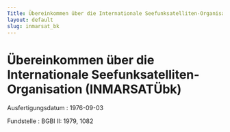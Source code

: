 ```yaml
---
Title: Übereinkommen über die Internationale Seefunksatelliten-Organisation
layout: default
slug: inmarsat_bk
---
```


# Übereinkommen über die Internationale Seefunksatelliten-Organisation (INMARSATÜbk)

Ausfertigungsdatum
:   1976-09-03

Fundstelle
:   BGBl II: 1979, 1082

